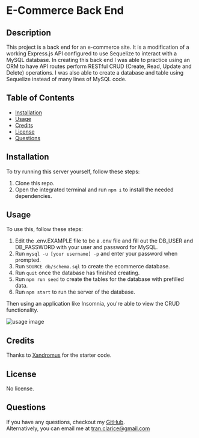 # E-Commerce Back End

## Description

This project is a back end for an e-commerce site. It is a modification of a working Express.js API configured to use Sequelize to interact with a MySQL database. In creating this back end I was able to practice using an ORM to have API routes perform RESTful CRUD (Create, Read, Update and Delete) operations. I was also able to create a database and table using Sequelize instead of many lines of MySQL code.

## Table of Contents

-   [Installation](#installation)
-   [Usage](#usage)
-   [Credits](#credits)
-   [License](#license)
-   [Questions](#questions)

## Installation

To try running this server yourself, follow these steps:

1. Clone this repo.
2. Open the integrated terminal and run `npm i` to install the needed dependencies.

## Usage

To use this, follow these steps:

1. Edit the .env.EXAMPLE file to be a .env file and fill out the DB_USER and DB_PASSWORD with your user and password for MySQL.
2. Run `mysql -u [your username] -p` and enter your password when prompted.
3. Run `SOURCE db/schema.sql` to create the ecommerce database.
4. Run `quit` once the database has finished creating.
5. Run `npm run seed` to create the tables for the database with prefilled data.
6. Run `npm start` to run the server of the database.

Then using an application like Insomnia, you're able to view the CRUD functionality.

![usage image](https://github.com/claricetran/e-commerce-back-end/blob/main/assets/images/ecommercebackendusage.gif?raw=true)

## Credits

Thanks to [Xandromus](https://github.com/Xandromus) for the starter code.

## License

No license.

## Questions

If you have any questions, checkout my [GitHub](https://github.com/claricetran). <br/>
Alternatively, you can email me at <tran.clarice@gmail.com>
